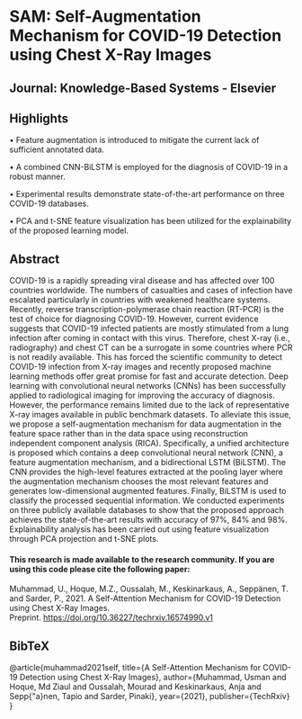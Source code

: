 # SAM: Self-Augmentation Mechanism for COVID-19 Detection using Chest X-Ray Images 

## Journal: Knowledge-Based Systems - Elsevier

## Highlights

• Feature augmentation is introduced to mitigate the current lack of sufficient annotated data.

• A combined CNN-BiLSTM is employed for the diagnosis of COVID-19 in a robust manner.

• Experimental results demonstrate state-of-the-art performance on three COVID-19 databases.

• PCA and t-SNE feature visualization has been utilized for the explainability of the proposed learning model.

## Abstract
COVID-19 is a rapidly spreading viral disease and has affected over 100 countries worldwide. The numbers of casualties and cases of infection have escalated particularly in countries with weakened healthcare systems. Recently, reverse transcription-polymerase chain reaction (RT-PCR) is the test of choice for diagnosing COVID-19. However, current evidence suggests that COVID-19 infected patients are mostly stimulated from a lung infection after coming in contact with this virus. Therefore, chest X-ray (i.e., radiography) and chest CT can be a surrogate in some countries where PCR is not readily available. This has forced the scientific community to detect COVID-19 infection from X-ray images and recently proposed machine learning methods offer great promise for fast and accurate detection. Deep learning with convolutional neural networks (CNNs) has been successfully applied to radiological imaging for improving the accuracy of diagnosis. However, the performance remains limited due to the lack of representative X-ray images available in public benchmark datasets. To alleviate this issue, we propose a self-augmentation mechanism for data augmentation in the feature space rather than in the data space using reconstruction independent component analysis (RICA). Specifically, a unified architecture is proposed which contains a deep convolutional neural network (CNN), a feature augmentation mechanism, and a bidirectional LSTM (BiLSTM). The CNN provides the high-level features extracted at the pooling layer where the augmentation mechanism chooses the most relevant features and generates low-dimensional augmented features. Finally,  BiLSTM is used to classify the processed sequential information. We conducted experiments on three publicly available databases to show that the proposed approach achieves the state-of-the-art results with accuracy of 97%, 84% and 98%. Explainability analysis has been carried out using feature visualization through PCA projection and t-SNE plots.

#### This research is made available to the research community. If you are using this code please cite the following paper:                              
Muhammad, U., Hoque, M.Z., Oussalah, M., Keskinarkaus, A., Seppänen, T. and Sarder, P., 2021. A Self-Attention Mechanism for COVID-19 Detection using Chest X-Ray Images.  
Preprint. https://doi.org/10.36227/techrxiv.16574990.v1

## BibTeX
@article{muhammad2021self,
  title={A Self-Attention Mechanism for COVID-19 Detection using Chest X-Ray Images},
  author={Muhammad, Usman and Hoque, Md Ziaul and Oussalah, Mourad and Keskinarkaus, Anja and Sepp{\"a}nen, Tapio and Sarder, Pinaki},
  year={2021},
  publisher={TechRxiv}
}

